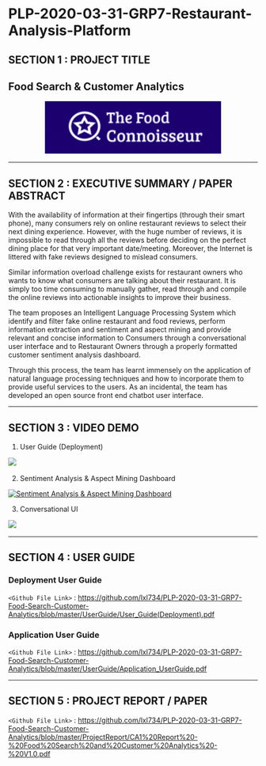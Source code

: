 # PLP-2020-03-31-GRP7-Restaurant-Analysis-Platform
## SECTION 1 : PROJECT TITLE
## Food Search & Customer Analytics

<div align=center>
<img src="Miscellaneous/system-logo.png"
     style="" />
</div>


---
## SECTION 2 : EXECUTIVE SUMMARY / PAPER ABSTRACT

With the availability of information at their fingertips (through their smart phone), many consumers rely on online restaurant reviews to select their next dining experience. However, with the huge number of reviews, it is impossible to read through all the reviews before deciding on the perfect dining place for that very important date/meeting. Moreover, the Internet is littered with fake reviews designed to mislead consumers.
 
Similar information overload challenge exists for restaurant owners who wants to know what consumers are talking about their restaurant. It is simply too time consuming to manually gather, read through and compile the online reviews into actionable insights to improve their business.
 
The team proposes an Intelligent Language Processing System which identify and filter fake online restaurant and food reviews, perform information extraction and sentiment and aspect mining and provide relevant and concise information to Consumers through a conversational user interface and to Restaurant Owners through a properly formatted customer sentiment analysis dashboard.
 
Through this process, the team has learnt immensely on the application of natural language processing techniques and how to incorporate them to provide useful services to the users. As an incidental, the team has developed an open source front end chatbot user interface.

---
## SECTION 3 : VIDEO DEMO

1. User Guide (Deployment)

[![](http://img.youtube.com/vi/L8yu1DpmRKQ/0.jpg)](http://www.youtube.com/watch?v=L8yu1DpmRKQ "")

2. Sentiment Analysis & Aspect Mining Dashboard

[![Sentiment Analysis & Aspect Mining Dashboard](http://img.youtube.com/vi/ze8PtoATnwk/0.jpg)](http://www.youtube.com/watch?v=ze8PtoATnwk "")


3. Conversational UI

[![](http://img.youtube.com/vi/DZ0x08KroUs/0.jpg)](http://www.youtube.com/watch?v=DZ0x08KroUs "")




---
## SECTION 4 : USER GUIDE
### Deployment User Guide

`<Github File Link>` : https://github.com/lxl734/PLP-2020-03-31-GRP7-Food-Search-Customer-Analytics/blob/master/UserGuide/User_Guide(Deployment).pdf

### Application User Guide

`<Github File Link>` : https://github.com/lxl734/PLP-2020-03-31-GRP7-Food-Search-Customer-Analytics/blob/master/UserGuide/Application_UserGuide.pdf

---
## SECTION 5 : PROJECT REPORT / PAPER

`<Github File Link>` : https://github.com/lxl734/PLP-2020-03-31-GRP7-Food-Search-Customer-Analytics/blob/master/ProjectReport/CA1%20Report%20-%20Food%20Search%20and%20Customer%20Analytics%20-%20V1.0.pdf
